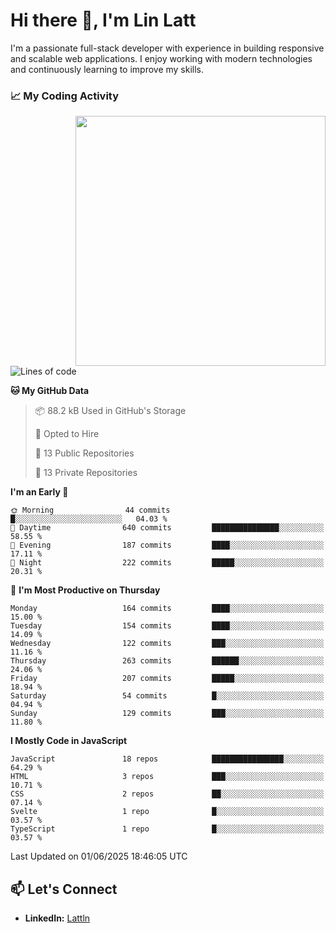# Hi there 👋, I'm Lin Latt

I'm a passionate full-stack developer with experience in building responsive and scalable web applications. I enjoy working with modern technologies and continuously learning to improve my skills.

### 📈 My Coding Activity 
<img src="https://github.com/user-attachments/assets/6cec4854-3eec-4600-9120-9be1d3cb2bfe"  width="400px" align="right">

<!--START_SECTION:waka-->
![Lines of code](https://img.shields.io/badge/From%20Hello%20World%20I%27ve%20Written-490.9%20thousand%20lines%20of%20code-blue)

**🐱 My GitHub Data** 

> 📦 88.2 kB Used in GitHub's Storage 
 > 
> 💼 Opted to Hire
 > 
> 📜 13 Public Repositories 
 > 
> 🔑 13 Private Repositories 
 > 
**I'm an Early 🐤** 

```text
🌞 Morning                44 commits          █░░░░░░░░░░░░░░░░░░░░░░░░   04.03 % 
🌆 Daytime                640 commits         ███████████████░░░░░░░░░░   58.55 % 
🌃 Evening                187 commits         ████░░░░░░░░░░░░░░░░░░░░░   17.11 % 
🌙 Night                  222 commits         █████░░░░░░░░░░░░░░░░░░░░   20.31 % 
```
📅 **I'm Most Productive on Thursday** 

```text
Monday                   164 commits         ████░░░░░░░░░░░░░░░░░░░░░   15.00 % 
Tuesday                  154 commits         ████░░░░░░░░░░░░░░░░░░░░░   14.09 % 
Wednesday                122 commits         ███░░░░░░░░░░░░░░░░░░░░░░   11.16 % 
Thursday                 263 commits         ██████░░░░░░░░░░░░░░░░░░░   24.06 % 
Friday                   207 commits         █████░░░░░░░░░░░░░░░░░░░░   18.94 % 
Saturday                 54 commits          █░░░░░░░░░░░░░░░░░░░░░░░░   04.94 % 
Sunday                   129 commits         ███░░░░░░░░░░░░░░░░░░░░░░   11.80 % 
```


**I Mostly Code in JavaScript** 

```text
JavaScript               18 repos            ████████████████░░░░░░░░░   64.29 % 
HTML                     3 repos             ███░░░░░░░░░░░░░░░░░░░░░░   10.71 % 
CSS                      2 repos             ██░░░░░░░░░░░░░░░░░░░░░░░   07.14 % 
Svelte                   1 repo              █░░░░░░░░░░░░░░░░░░░░░░░░   03.57 % 
TypeScript               1 repo              █░░░░░░░░░░░░░░░░░░░░░░░░   03.57 % 
```




 Last Updated on 01/06/2025 18:46:05 UTC
<!--END_SECTION:waka-->

## 📫 Let's Connect

- **LinkedIn:** [Lattln](https://linkedin.com/in/lin-latt)
<!-- - **Portfolio:** [Your Portfolio](https://yourportfolio.com) -->
